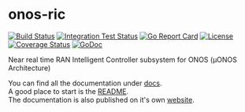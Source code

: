 # onos-ric
[![Build Status](https://travis-ci.org/onosproject/onos-ric.svg?branch=master)](https://travis-ci.org/onosproject/onos-ric)
[![Integration Test Status](https://img.shields.io/travis/onosproject/onos-config?label=Integration%20Tests&logo=Integration)](https://travis-ci.org/onosproject/onos-test)
[![Go Report Card](https://goreportcard.com/badge/github.com/onosproject/onos-ric)](https://goreportcard.com/report/github.com/onosproject/onos-ric)
[![License](https://img.shields.io/badge/License-Apache%202.0-blue.svg)](https://github.com/gojp/goreportcard/blob/master/LICENSE)
[![Coverage Status](https://img.shields.io/coveralls/github/onosproject/onos-ric/badge.svg)](https://coveralls.io/github/onosproject/onos-ric?branch=master)
[![GoDoc](https://godoc.org/github.com/onosproject/onos-ric?status.svg)](https://godoc.org/github.com/onosproject/onos-ric)

Near real time RAN Intelligent Controller subsystem for ONOS (µONOS Architecture)

You can find all the documentation under [docs](docs).  
A good place to start is the [README](docs/README.md).  
The documentation is also published on it's own [website](https://docs.onosproject.org).
